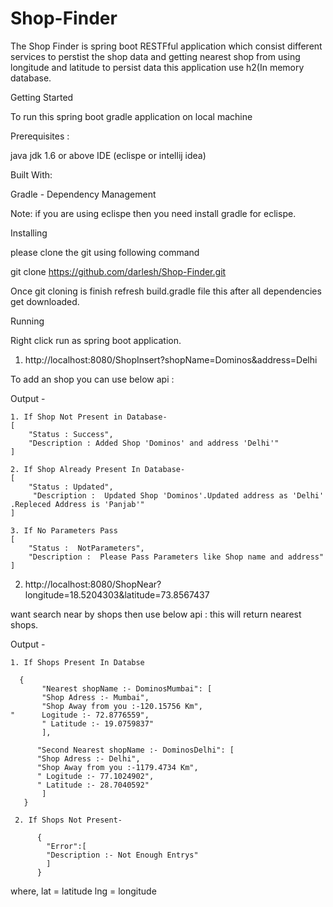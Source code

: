 # Shop-Finder

The Shop Finder is spring boot RESTFful application which consist different services to perstist the shop data and getting nearest shop from using longitude and latitude to persist data this application use h2(In memory database.

Getting Started

To run this spring boot gradle application on local machine

Prerequisites :

java jdk 1.6 or above
IDE (eclispe or intellij idea)

Built With:

Gradle - Dependency Management

Note:
if you are using eclispe then you need install gradle for eclispe.

Installing

please clone the git using following command

   git clone https://github.com/darlesh/Shop-Finder.git
   
Once git cloning is finish refresh build.gradle file this after all dependencies get downloaded.

Running

Right click run as spring boot application.



1.  http://localhost:8080/ShopInsert?shopName=Dominos&address=Delhi
  
  To add an shop you can use below api :
  
Output - 

    1. If Shop Not Present in Database-
    [
        "Status : Success",
        "Description : Added Shop 'Dominos' and address 'Delhi'"
    ]
    
    2. If Shop Already Present In Database- 
    [
        "Status : Updated",
         "Description :  Updated Shop 'Dominos'.Updated address as 'Delhi'  .Repleced Address is 'Panjab'"
    ]
    
    3. If No Parameters Pass
    [
        "Status :  NotParameters", 
        "Description :  Please Pass Parameters like Shop name and address"
    ]



2.  http://localhost:8080/ShopNear?longitude=18.5204303&latitude=73.8567437

   want search near by shops then use below api : this will return nearest shops.

Output - 

    1. If Shops Present In Databse 
    
      {
           "Nearest shopName :- DominosMumbai": [
           "Shop Adress :- Mumbai",
           "Shop Away from you :-120.15756 Km",
    "      Logitude :- 72.8776559",
           " Latitude :- 19.0759837"
           ],
      
          "Second Nearest shopName :- DominosDelhi": [
          "Shop Adress :- Delhi",
          "Shop Away from you :-1179.4734 Km",
          " Logitude :- 77.1024902",
          " Latitude :- 28.7040592"
           ]
       }
       
     2. If Shops Not Present-
     
          {
            "Error":[
            "Description :- Not Enough Entrys"
            ]
          }
     

where, lat = latitude lng = longitude
